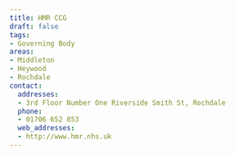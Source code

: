 ```yaml
---
title: HMR CCG
draft: false
tags:
- Governing Body
areas:
- Middleton
- Heywood
- Rochdale
contact:
  addresses:
  - 3rd Floor Number One Riverside Smith St, Rochdale
  phone:
  - 01706 652 853
  web_addresses:
  - http://www.hmr.nhs.uk
---
```


